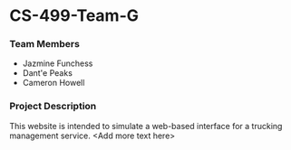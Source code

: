 # CS-499-Team-G

### Team Members
- Jazmine Funchess
- Dant'e Peaks
- Cameron Howell

### Project Description
This website is intended to simulate a web-based interface for a trucking management service. \<Add more text here\>

